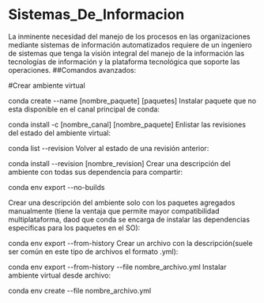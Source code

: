 # Sistemas_De_Informacion
La inminente necesidad del manejo de los procesos en las organizaciones mediante sistemas de información automatizados requiere de un ingeniero de sistemas que tenga la visión integral del manejo de la información las tecnologías de información y la plataforma tecnológica que soporte las operaciones.
##Comandos avanzados:

#Crear ambiente virtual

 
 conda create --name [nombre_paquete] [paquetes]
Instalar paquete que no esta disponible en el canal principal de conda:

 conda install -c [nombre_canal] [nombre_paquete] 
Enlistar las revisiones del estado del ambiente virtual:

 conda list --revision
Volver al estado de una revisión anterior:

 conda install --revision [nombre_revision]
Crear una descripción del ambiente con todas sus dependencia para compartir:

 conda env export  --no-builds

Crear una descripción del ambiente solo con los paquetes agregados manualmente (tiene la ventaja que permite mayor compatibilidad multiplataforma, daod que conda se encarga de instalar las dependencias especificas para los paquetes en el SO):

conda env export --from-history
Crear un archivo con la descripción(suele ser común en este tipo de archivos el formato .yml):

conda env export --from-history --file nombre_archivo.yml
Instalar ambiente virtual desde archivo:

conda env create --file nombre_archivo.yml
